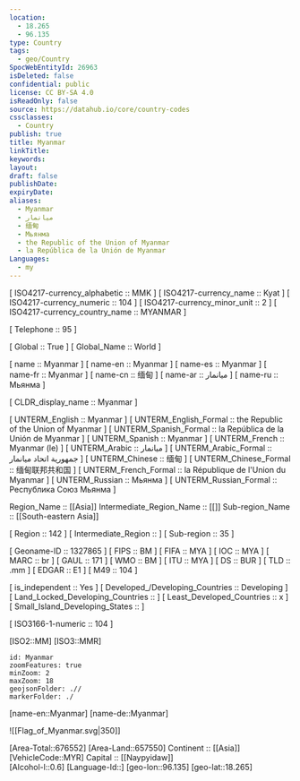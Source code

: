 ```yaml
---
location:
  - 18.265
  - 96.135
type: Country
tags:
  - geo/Country
SpocWebEntityId: 26963
isDeleted: false
confidential: public
license: CC BY-SA 4.0
isReadOnly: false
source: https://datahub.io/core/country-codes
cssclasses:
  - Country
publish: true
title: Myanmar
linkTitle:
keywords:
layout:
draft: false
publishDate:
expiryDate:
aliases:
  - Myanmar
  - ميانمار
  - 缅甸
  - Мьянма
  - the Republic of the Union of Myanmar
  - la República de la Unión de Myanmar
Languages:
  - my
---
```



[	ISO4217-currency_alphabetic	 :: MMK ] 
[	ISO4217-currency_name	 :: Kyat ] 
[	ISO4217-currency_numeric	 :: 104 ] 
[	ISO4217-currency_minor_unit	 :: 2 ] 
[	ISO4217-currency_country_name	 :: MYANMAR ] 

[	Telephone	 :: 95 ] 

[	Global	 :: True ] 
[	Global_Name	 :: World ] 

[	name	 :: Myanmar ] 
[	name-en	 :: Myanmar ] 
[	name-es	 :: Myanmar ] 
[	name-fr	 :: Myanmar ] 
[	name-cn	 :: 缅甸 ] 
[	name-ar	 :: ميانمار ] 
[	name-ru	 :: Мьянма ] 

[	CLDR_display_name	 :: Myanmar ] 

[	UNTERM_English	 :: Myanmar ] 
[	UNTERM_English_Formal	 :: the Republic of the Union of Myanmar ] 
[	UNTERM_Spanish_Formal	 :: la República de la Unión de Myanmar ] 
[	UNTERM_Spanish	 :: Myanmar ] 
[	UNTERM_French	 :: Myanmar (le) ] 
[	UNTERM_Arabic	 :: ميانمار ] 
[	UNTERM_Arabic_Formal	 :: جمهورية اتحاد ميانمار ] 
[	UNTERM_Chinese	 :: 缅甸 ] 
[	UNTERM_Chinese_Formal	 :: 缅甸联邦共和国 ] 
[	UNTERM_French_Formal	 :: la République de l'Union du Myanmar ] 
[	UNTERM_Russian	 :: Мьянма ] 
[	UNTERM_Russian_Formal	 :: Республика Союз Мьянма ] 

Region_Name ::  [[Asia]] 
Intermediate_Region_Name ::  [[]] 
Sub-region_Name ::  [[South-eastern Asia]] 

[	Region	 :: 142 ] 
[	Intermediate_Region	 ::  ] 
[	Sub-region	 :: 35 ] 

[	Geoname-ID	 :: 1327865 ] 
[	FIPS	 :: BM ] 
[	FIFA	 :: MYA ] 
[	IOC	 :: MYA ] 
[	MARC	 :: br ] 
[	GAUL	 :: 171 ] 
[	WMO	 :: BM ] 
[	ITU	 :: MYA ] 
[	DS	 :: BUR ] 
[	TLD	 :: .mm ] 
[	EDGAR	 :: E1 ] 
[	M49	 :: 104 ] 

[	is_independent	 :: Yes ] 
[	Developed_/Developing_Countries	 :: Developing ] 
[	Land_Locked_Developing_Countries	 ::  ] 
[	Least_Developed_Countries	 :: x ] 
[	Small_Island_Developing_States	 ::  ] 

[	ISO3166-1-numeric	 :: 104 ] 



[ISO2::MM] 
[ISO3::MMR] 
```leaflet
id: Myanmar
zoomFeatures: true 
minZoom: 2 
maxZoom: 18
geojsonFolder: .// 
markerFolder: ./
```

[name-en::Myanmar] 
[name-de::Myanmar] 

![[Flag_of_Myanmar.svg|350]] 


[Area-Total::676552] 
[Area-Land::657550] 
Continent :: [[Asia]]  
[VehicleCode::MYR] 
Capital :: [[Naypyidaw]]  
[Alcohol-l::0.6] 
[Language-Id::] 
[geo-lon::96.135] 
[geo-lat::18.265] 




